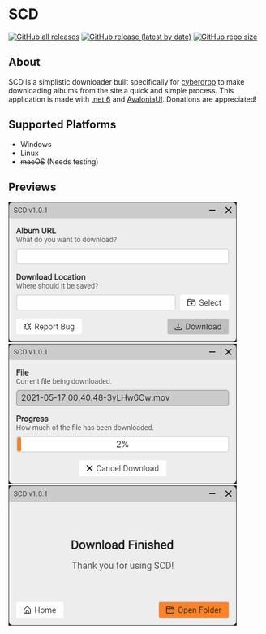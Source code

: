 # SCD
[![GitHub all releases](https://img.shields.io:/github/downloads/Anequit/SCD/total)](https://github.com/Anequit/SCD/releases)
[![GitHub release (latest by date)](https://img.shields.io:/github/v/release/Anequit/SCD)](https://github.com/Anequit/SCD/releases)
[![GitHub repo size](https://img.shields.io:/github/repo-size/Anequit/SCD)](https://github.com/Anequit/SCD/releases)

## About
SCD is a simplistic downloader built specifically for [cyberdrop](https://cyberdrop.me/) to make downloading albums from the site a quick and simple process. This application is made with [.net 6](https://dotnet.microsoft.com/en-us/download/dotnet/6.0) and [AvaloniaUI](http://avaloniaui.net/). Donations are appreciated!

## Supported Platforms
 * Windows 
 * Linux
 * ~~macOS~~ (Needs testing)

## Previews
<p float="left">
  <img src="https://raw.githubusercontent.com/Anequit/SCD/main/assets/preview%201.png" width="450" />
  <img src="https://raw.githubusercontent.com/Anequit/SCD/main/assets/preview%202.png" width="450" /> 
  <img src="https://raw.githubusercontent.com/Anequit/SCD/main/assets/preview%203.png" width="450" />
</p>
